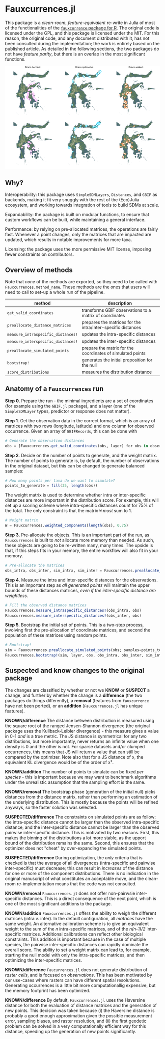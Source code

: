# Fauxcurrences.jl

This package is a *clean-room*, *feature-equivalent* re-write in Julia of most
of the functionalities of the [`fauxcurrence` package for R][paper]. The
original code is licensed under the GPL, and this package is licensed under the
MIT. For this reason, the original code, and any document distributed with it,
has not been consulted during the implementation; the work is entirely based on
the published article. As detailed in the following sections, the two packages
do not have *feature parity*, but there is an overlap in the most significant
functions.

[paper]: https://onlinelibrary.wiley.com/doi/full/10.1111/ecog.05880

![demo.png](demo.png)

## Why?

Interoperability: this package uses `SimpleSDMLayers`, `Distances`, and `GBIF`
as backends, making it fit very snuggly with the rest of the (Eco)Julia
ecosystem, and working towards integration of tools to build SDMs at scale.

Expandability: the package is built on modular functions, to ensure that custom
workflows can be built, while maintaining a general interface.

Performance: by relying on pre-allocated matrices, the operations are fairly
fast. Whenever a point changes, only the matrices that are impacted are updated,
which results in notable improvements for more taxa.

Licensing: the package uses the more permissive MIT license, imposing fewer
constraints on contributors.

## Overview of methods

Note that *none* of the methods are exported, so they need to be called with
`Fauxcurrences.method_name`. These methods are the ones that users will need to
call to set-up a whole run of the pipeline.

| method                             | description                                                  |
| ---------------------------------- | ------------------------------------------------------------ |
| `get_valid_coordinates`            | transforms GBIF observations to a matrix of coordinates      |
| `preallocate_distance_matrices`    | prepares the matrices for the intra/inter-specific distances |
| `measure_intraspecific_distances!` | updates the intra-specific distances                         |
| `measure_interspecific_distances!` | updates the inter-specific distances                         |
| `preallocate_simulated_points`     | prepare the matrix for the coordinates of simulated points   |
| `bootstrap!`                       | generates the initial proposition for the null               |
| `score_distributions`              | measures the distribution distance                           |

## Anatomy of a `Fauxcurrences`  run

**Step 0**. Prepare the run - the minimal ingredients are a set of coordinates
(for example using the `GBIF.jl` package), and a layer (one of the
`SimpleSDMLayer` types, predictor or response does not matter).

**Step 1**. Get the observation data in the correct format, which is an array of
matrices with two rows (longitude, latitude) and one column for observed
occurrence. Given an array of `GBIFRecords`, this can be done with

~~~julia
# Generate the observation distances
obs = [Fauxcurrences.get_valid_coordinates(obs, layer) for obs in observations]
~~~

**Step 2**. Decide on the number of points to generate, and the weight matrix.
The number of points to generate is, by default, the number of observations in
the original dataset, but this can be changed to generate balanced samples:

~~~julia
# How many points per taxa do we want to simulate?
points_to_generate = fill(35, length(obs))
~~~

The weight matrix is used to determine whether intra or inter-specific distances
are more important in the distribution score. For example, this will set up a
scoring scheme where intra-specific distances count for 75% of the total. The
only constraint is that the matrix `W` *must* sum to 1.

~~~julia
# Weight matrix
W = Fauxcurrences.weighted_components(length(obs), 0.75)
~~~

**Step 3**. Pre-allocate the objects. This is an important part of the run, as
`Fauxcurrences` is built to *not* allocate more memory than needed. As such,
these objects are going to be re-written many, many times. The upside is that,
if this steps fits in your memory, the entire workflow will also fit in your
memory.

~~~julia
# Pre-allocate the matrices
obs_intra, obs_inter, sim_intra, sim_inter = Fauxcurrences.preallocate_distance_matrices(obs; samples=points_to_generate)
~~~

**Step 4**. Measure the intra and inter-specific distances for the observations.
This is an important step as *all generated points* will maintain the upper
bounds of these distances matrices, *even if the inter-specific distance are
weightless*.

~~~julia
# Fill the observed distance matrices
Fauxcurrences.measure_intraspecific_distances!(obs_intra, obs)
Fauxcurrences.measure_interspecific_distances!(obs_inter, obs)
~~~

**Step 5**. Bootstrap the initial set of points. This is a two-step process,
involving first the pre-allocation of coordinate matrices, and second the
population of these matrices using random points.

~~~julia
# Bootstrap!
sim = Fauxcurrences.preallocate_simulated_points(obs; samples=points_to_generate)
Fauxcurrences.bootstrap!(sim, layer, obs, obs_intra, obs_inter, sim_intra, sim_inter)
~~~

## Suspected and know changes to the original package

The changes are classified by whether or not we **KNOW** or **SUSPECT** a
change, and further by whether the change is a **difference** (the two packages
do things differently), a **removal** (features from `fauxcurrence` have not
been ported), or an **addition** (`Fauxcurrences.jl` has unique features).

**KNOWN/difference** The distance between distribution is measured using the square
root of the ranged Jensen-Shannon divergence (the original package uses the
Kullback-Leibler divergence) - this measure gives a value in 0-1 *and* is a true
metric. The JS distance is symmetrical for any two distributions, but more
importantly, never returns an infinite value when one density is 0 and the other
is not. For sparse datasets and/or clumped occurrences, this means that JS will
return a value that can still be compared by the optimizer. Note also that for a
JS distance of x, the equivalent KL divergence would be of the order of x².

**KNOWN/addition** The number of points to simulate can be fixed *per species* -
this is important because we may want to benchmark algorithms under the
unrealistic assumption that the sampling effort is the same.

**KNOWN/removal** The bootstrap phase (generation of the initial null) picks
distances from the distance matrix, rather than performing an estimation of the
underlying distribution. This is mostly because the points will be refined
anyways, so the faster solution was selected.

**SUSPECTED/difference** The constraints on simulated points are as follow: the
intra-specific distance cannot be larger than the observed intra-specific
distance, and the inter-specific distance cannot be larger than the observed
pairwise inter-specific distance. This is motivated by two reasons. First, this
makes the binning of the distributions a lot more stable, as the upport bound of
the distribution remains the same. Second, this ensures that the optimizer does
not "cheat" by over-expanding the simulated points.

**SUSPECTED/difference** During optimization, the *only* criteria that is
checked is that the average of all divergences (intra-specific and pairwise
inter-specific) must decrease; this can result in *increases* of the distance
for one or more of the component distributions. There is no indication in the
original manuscript of what constitutes an acceptable move, and the clean-room
re-implementation means that the code was not consulted.

**KNOWN/removal** `Fauxcurrences.jl` does not offer non-pairwsie inter-specific
distances. This is a direct consequence of the next point, which is one of the
most significant additions to the package.

**KNOWN/addition** `Fauxcurrences.jl` offers the ability to weigh the different
matrices (intra v. inter). In the default configuration, all *matrices* have the
same weight. An alternative calibration scheme is to give an equivalent weight
to the sum of the *n* intra-specific matrices, and of the *n(n-1)/2*
inter-specific matrices. Additional calibrations can reflect other biological
constraints. This addition is important because in the case of multiple species,
the pairwise inter-specific distances can rapidly dominate the overall score.
The ability to set a weight matrix can lead to, for example, starting the null
model with only the intra-specific matrices, and then optimizing the
inter-specific matrices.

**KNOWN/difference** `Faucurrences.jl` does not generate distribution of *raster
cells*, and is focused on *observations*. This has been motivated by our
use-cases where rasters can have different spatial resolutions. Generating
occurrences is a little bit more computationallig expensive, but the memory
footprint has been optimized.

**KNOWN/difference** By default, `Fauxcurrences.jl` uses the Haversine distance
for both the evaluation of distance matrices and the generation of new points.
This decision was taken because (i) the Haversine distance is probably a good
enough approximation given the possible measurement error, sampling biases, and
raster resolution, and (ii) the first geodetic problem can be solved in a very
computationally efficient way for this distance, speeding up the generation of
new points significantly.